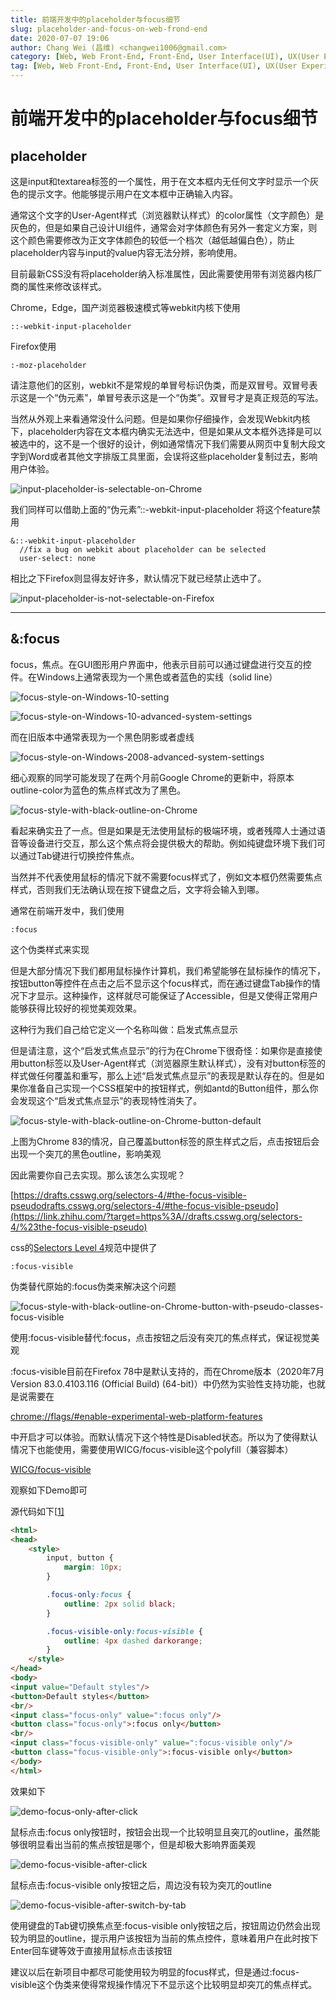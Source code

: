 ```yaml
---
title: 前端开发中的placeholder与focus细节
slug: placeholder-and-focus-on-web-frond-end
date: 2020-07-07 19:06
author: Chang Wei (昌维) <changwei1006@gmail.com>
category: [Web, Web Front-End, Front-End, User Interface(UI), UX(User Experience), Typography]
tag: [Web, Web Front-End, Front-End, User Interface(UI), UX(User Experience), Typography]
---
```


# 前端开发中的placeholder与focus细节

## placeholder

这是input和textarea标签的一个属性，用于在文本框内无任何文字时显示一个灰色的提示文字。他能够提示用户在文本框中正确输入内容。

通常这个文字的User-Agent样式（浏览器默认样式）的color属性（文字颜色）是灰色的，但是如果自己设计UI组件，通常会对字体颜色有另外一套定义方案，则这个颜色需要修改为正文字体颜色的较低一个档次（越低越偏白色），防止placeholder内容与input的value内容无法分辨，影响使用。

目前最新CSS没有将placeholder纳入标准属性，因此需要使用带有浏览器内核厂商的属性来修改该样式。

Chrome，Edge，国产浏览器极速模式等webkit内核下使用

```text
::-webkit-input-placeholder
```

Firefox使用

```text
:-moz-placeholder
```

请注意他们的区别，webkit不是常规的单冒号标识伪类，而是双冒号。双冒号表示这是一个“伪元素”，单冒号表示这是一个“伪类”。双冒号才是真正规范的写法。

当然从外观上来看通常没什么问题。但是如果你仔细操作，会发现Webkit内核下，placeholder内容在文本框内确实无法选中，但是如果从文本框外选择是可以被选中的，这不是一个很好的设计，例如通常情况下我们需要从网页中复制大段文字到Word或者其他文字排版工具里面，会误将这些placeholder复制过去，影响用户体验。

![input-placeholder-is-selectable-on-Chrome](./input-placeholder-is-selectable-on-Chrome.jpg)

我们同样可以借助上面的“伪元素”::-webkit-input-placeholder 将这个feature禁用

```text
&::-webkit-input-placeholder
  //fix a bug on webkit about placeholder can be selected
  user-select: none
```

相比之下Firefox则显得友好许多，默认情况下就已经禁止选中了。

![input-placeholder-is-not-selectable-on-Firefox](./input-placeholder-is-not-selectable-on-Firefox.jpg)

------

## &:focus

focus，焦点。在GUI图形用户界面中，他表示目前可以通过键盘进行交互的控件。在Windows上通常表现为一个黑色或者蓝色的实线（solid line）

![focus-style-on-Windows-10-setting](./focus-style-on-Windows-10-setting.jpg)

![focus-style-on-Windows-10-advanced-system-settings](./focus-style-on-Windows-10-advanced-system-settings.jpg)

而在旧版本中通常表现为一个黑色阴影或者虚线

![focus-style-on-Windows-2008-advanced-system-settings](./focus-style-on-Windows-2008-advanced-system-settings.jpg)

细心观察的同学可能发现了在两个月前Google Chrome的更新中，将原本outline-color为蓝色的焦点样式改为了黑色。

![focus-style-with-black-outline-on-Chrome](./focus-style-with-black-outline-on-Chrome.jpg)

看起来确实丑了一点。但是如果是无法使用鼠标的极端环境，或者残障人士通过语音等设备进行交互，那么这个焦点将会提供极大的帮助。例如纯键盘环境下我们可以通过Tab键进行切换控件焦点。

当然并不代表使用鼠标的情况下就不需要focus样式了，例如文本框仍然需要焦点样式，否则我们无法确认现在按下键盘之后，文字将会输入到哪。

通常在前端开发中，我们使用

```text
:focus
```

这个伪类样式来实现

但是大部分情况下我们都用鼠标操作计算机，我们希望能够在鼠标操作的情况下，按钮button等控件在点击之后不显示这个focus样式，而在通过键盘Tab操作的情况下才显示。这种操作，这样就尽可能保证了Accessible，但是又使得正常用户能够获得比较好的视觉美观效果。

这种行为我们自己给它定义一个名称叫做：启发式焦点显示

但是请注意，这个“启发式焦点显示”的行为在Chrome下很奇怪：如果你是直接使用button标签以及User-Agent样式（浏览器原生默认样式），没有对button标签的样式做任何覆盖和重写，那么上述“启发式焦点显示”的表现是默认存在的。但是如果你准备自己实现一个CSS框架中的按钮样式，例如antd的Button组件，那么你会发现这个“启发式焦点显示”的表现特性消失了。

![focus-style-with-black-outline-on-Chrome-button-default](D:\GitHub\cw1997\blog\web-front-end\placeholder-and-focus-on-web-frond-end\focus-style-with-black-outline-on-Chrome-button-default.png)

上图为Chrome 83的情况，自己覆盖button标签的原生样式之后，点击按钮后会出现一个突兀的黑色outline，影响美观

因此需要你自己去实现。那么该怎么实现呢？

[https://drafts.csswg.org/selectors-4/#the-focus-visible-pseudodrafts.csswg.org/selectors-4/#the-focus-visible-pseudo](https://link.zhihu.com/?target=https%3A//drafts.csswg.org/selectors-4/%23the-focus-visible-pseudo)

css的[Selectors Level 4](https://link.zhihu.com/?target=https%3A//drafts.csswg.org/selectors-4/%23the-focus-visible-pseudo)规范中提供了

```text
:focus-visible
```

伪类替代原始的:focus伪类来解决这个问题

![focus-style-with-black-outline-on-Chrome-button-with-pseudo-classes-focus-visible](./focus-style-with-black-outline-on-Chrome-button-with-pseudo-classes-focus-visible.png)

使用:focus-visible替代:focus，点击按钮之后没有突兀的焦点样式，保证视觉美观

:focus-visible目前在Firefox 78中是默认支持的，而在Chrome版本（2020年7月 Version 83.0.4103.116 (Official Build) (64-bit)）中仍然为实验性支持功能，也就是说需要在

[chrome://flags/#enable-experimental-web-platform-features](https://link.zhihu.com/?target=chrome%3A//flags/%23enable-experimental-web-platform-features)

中开启才可以体验。而默认情况下这个特性是Disabled状态。所以为了使得默认情况下也能使用，需要使用WICG/focus-visible这个polyfill（兼容脚本）

[WICG/focus-visible](https://github.com/WICG/focus-visible)

观察如下Demo即可

源代码如下[[1\]](https://zhuanlan.zhihu.com/p/157576861#ref_1)

```html
<html>
<head>
    <style>
        input, button {
            margin: 10px;
        }

        .focus-only:focus {
            outline: 2px solid black;
        }

        .focus-visible-only:focus-visible {
            outline: 4px dashed darkorange;
        }
    </style>
</head>
<body>
<input value="Default styles"/>
<button>Default styles</button>
<br/>
<input class="focus-only" value=":focus only"/>
<button class="focus-only">:focus only</button>
<br/>
<input class="focus-visible-only" value=":focus-visible only"/>
<button class="focus-visible-only">:focus-visible only</button>
</body>
</html>
```

效果如下

![demo-focus-only-after-click](./demo-focus-only-after-click.jpg)

鼠标点击:focus only按钮时，按钮会出现一个比较明显且突兀的outline，虽然能够很明显看出当前的焦点按钮是哪个，但是却极大影响界面美观



![demo-focus-visible-after-click](./demo-focus-visible-after-click.jpg)

鼠标点击:focus-visible only按钮之后，周边没有较为突兀的outline



![demo-focus-visible-after-switch-by-tab](./demo-focus-visible-after-switch-by-tab.jpg)

使用键盘的Tab键切换焦点至:focus-visible only按钮之后，按钮周边仍然会出现较为明显的outline，提示用户该按钮为当前的焦点控件，意味着用户在此时按下Enter回车键等效于直接用鼠标点击该按钮



建议以后在新项目中都尽可能使用较为明显的focus样式，但是通过:focus-visible这个伪类来使得常规操作情况下不显示这个比较明显却突兀的焦点样式。
